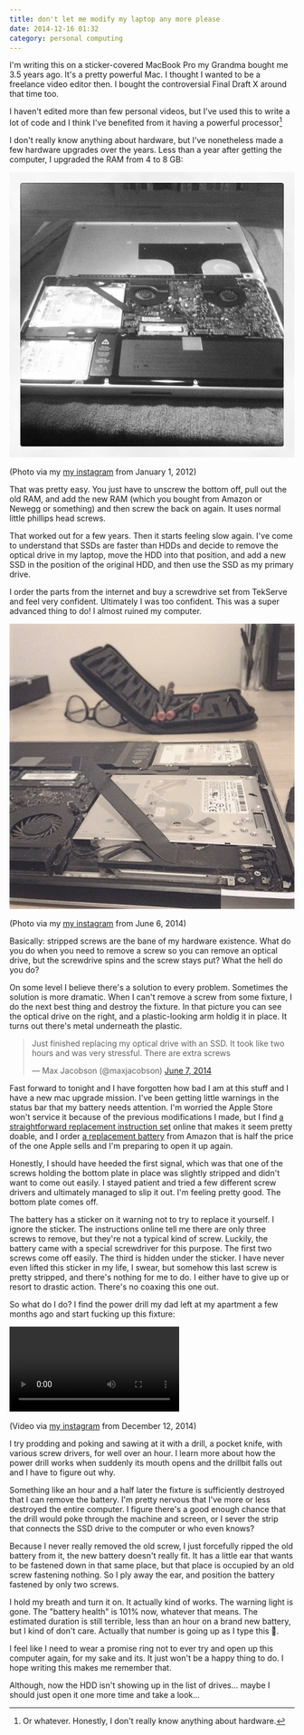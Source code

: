 ```yaml
---
title: don't let me modify my laptop any more please
date: 2014-12-16 01:32
category: personal computing
---
```


I'm writing this on a sticker-covered MacBook Pro my Grandma bought me 3.5 years
ago. It's a pretty powerful Mac. I thought I wanted to be a freelance video
editor then. I bought the controversial Final Draft X around that time too.

I haven't edited more than few personal videos, but I've used this to write a
lot of code and I think I've benefited from it having a powerful
processor[^proc]

[^proc]: Or whatever. Honestly, I don't really know anything about hardware.

I don't really know anything about hardware, but I've nonetheless made a few
hardware upgrades over the years. Less than a year after getting the computer, I
upgraded the RAM from 4 to 8 GB:

![RAM upgrade photo from Jan 1, 2012](/img/2012-01-01-RAM-upgrade.jpg)

(Photo via my [my instagram](https://instagram.com/p/gED_S/) from January 1, 2012)

That was pretty easy. You just have to unscrew the bottom off, pull out the old
RAM, and add the new RAM (which you bought from Amazon or Newegg or something)
and then screw the back on again. It uses normal little phillips head screws.

That worked out for a few years. Then it starts feeling slow again. I've come to
understand that SSDs are faster than HDDs and decide to remove the optical drive
in my laptop, move the HDD into that position, and add a new SSD in the position
of the original HDD, and then use the SSD as my primary drive.

I order the parts from the internet and buy a screwdrive set from TekServe and
feel very confident. Ultimately I was too confident. This was a super advanced
thing to do! I almost ruined my computer.

![Upgrading hard drive photo from Jun 6, 2014](/img/2014-06-06-hard-drive-upgrade.jpg)

(Photo via my [my instagram](https://instagram.com/p/o7FACsIchw/) from June 6, 2014)

Basically: stripped screws are the bane of my hardware existence. What do you do
when you need to remove a screw so you can remove an optical drive, but the
screwdrive spins and the screw stays put? What the hell do you do?

On some level I believe there's a solution to every problem. Sometimes the
solution is more dramatic. When I can't remove a screw from some fixture, I do
the next best thing and destroy the fixture. In that picture you can see the
optical drive on the right, and a plastic-looking arm holdig it in place. It
turns out there's metal underneath the plastic.

<blockquote class="twitter-tweet" lang="en"><p>Just finished replacing my optical drive with an SSD. It took like two hours and was very stressful. There are extra screws</p>&mdash; Max Jacobson (@maxjacobson) <a href="https://twitter.com/maxjacobson/status/475102165070282752">June 7, 2014</a></blockquote>

Fast forward to tonight and I have forgotten how bad I am at this stuff and I
have a new mac upgrade mission. I've been getting little warnings in the status
bar that my battery needs attention. I'm worried the Apple Store won't service
it because of the previous modifications I made, but I find [a straightforward
replacement instruction set][ifixit] online that makes it seem pretty doable,
and I order [a replacement battery][batt] from Amazon that is half the price of
the one Apple sells and I'm preparing to open it up again.

[ifixit]:https://www.ifixit.com/Guide/MacBook+Pro+15-Inch+Unibody+Early+2011+Battery+Replacement/5889
[batt]:http://www.amazon.com/gp/product/B00M047836/ref=oh_aui_detailpage_o02_s00?ie=UTF8&psc=1

Honestly, I should have heeded the first signal, which was that one of the
screws holding the bottom plate in place was slightly stripped and didn't want
to come out easily. I stayed patient and tried a few different screw drivers and
ultimately managed to slip it out. I'm feeling pretty good. The bottom plate
comes off.

The battery has a sticker on it warning not to try to replace it yourself. I
ignore the sticker. The instructions online tell me there are only three screws
to remove, but they're not a typical kind of screw. Luckily, the battery came
with a special screwdriver for this purpose. The first two screws come off
easily. The third is hidden under the sticker. I have never even lifted this
sticker in my life, I swear, but somehow this last screw is pretty stripped, and
there's nothing for me to do. I either have to give up or resort to drastic
action. There's no coaxing this one out.

So what do I do? I find the power drill my dad left at my apartment a few months
ago and start fucking up this fixture:

<video src="/video/2014-12-12-upgrade-battery.mp4" controls></video>

(Video via [my instagram](https://instagram.com/p/wp3kyDocg8/) from December 12, 2014)

I try prodding and poking and sawing at it with a drill, a pocket knife, with
various screw drivers, for well over an hour. I learn more about how the power
drill works when suddenly its mouth opens and the drillbit falls out and I have
to figure out why.

Something like an hour and a half later the fixture is sufficiently destroyed
that I can remove the battery. I'm pretty nervous that I've more or less
destroyed the entire computer. I figure there's a good enough chance that the
drill would poke through the machine and screen, or I sever the strip that
connects the SSD drive to the computer or who even knows?

Because I never really removed the old screw, I just forcefully ripped the old
battery from it, the new battery doesn't really fit. It has a little ear that
wants to be fastened down in that same place, but that place is occupied by an
old screw fastening nothing. So I ply away the ear, and position the battery
fastened by only two screws.

I hold my breath and turn it on. It actually kind of works. The warning light is
gone. The "battery health" is 101% now, whatever that means. The estimated
duration is still terrible, less than an hour on a brand new battery, but I
kind of don't care. Actually that number is going up as I type this 🎸.

I feel like I need to wear a promise ring not to ever try and open up this
computer again, for my sake and its. It just won't be a happy thing to do. I
hope writing this makes me remember that.

Although, now the HDD isn't showing up in the list of drives... maybe I should
just open it one more time and take a look...
